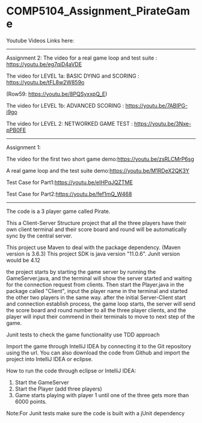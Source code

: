 # COMP5104_Assignment_PirateGame

Youtube Videos Links here:

---
Assignment 2:
The video for a real game loop and test suite : https://youtu.be/eg7qiD4aVDE

The video for LEVEL 1a: BASIC DYING and SCORING : https://youtu.be/tFL8w2W859o
 
(Row59: https://youtu.be/8PQSyxxpQ_E)

The video for LEVEL 1b: ADVANCED SCORING : https://youtu.be/7ABIPG-i9go

The video for LEVEL 2:  NETWORKED GAME TEST : https://youtu.be/3Nxe-pPB0FE

---
Assignment 1:

The video for the first two short game demo:https://youtu.be/zsRLCMrP6sg

A real game loop and the test suite demo:https://youtu.be/M1RDeX2QK3Y

Test Case for Part1:https://youtu.be/eIHPqJQZTME

Test Case for Part2:https://youtu.be/fef1mQ_W468

---
The code is a 3 player game called Pirate.

This a Client-Server Structure project that all the three players have their own client terminal and their score board and round will be automatically sync by the central server.

This project use Maven to deal with the package dependency. (Maven version is 3.6.3)
This project SDK is java version "11.0.6".
Junit version would be 4.12

the project starts by starting the game server by running the GameServer.java, and the terminal will show the server started and waiting for the connection request from clients. Then start the Player.java in the package called "Client", input the player name in the terminal and started the other two players in the same way. after the initial Server-Client start and connection establish process, the game loop starts, the server will send the score board and round number to all the three player clients, and the player will input their commend in their terminals to move to next step of the game.

Junit tests to check the game functionality use TDD approach

Import the game through IntelliJ IDEA by connecting it to the Git repository using the url. You can also download the code from Github and import the project into IntelliJ IDEA or eclipse.

How to run the code through eclipse or IntelliJ IDEA:
1) Start the GameServer 
2) Start the Player (add three players)
3) Game starts playing with player 1 until one of the three gets more than 6000 points.


Note:For Junit tests make sure the code is built with a jUnit dependency

